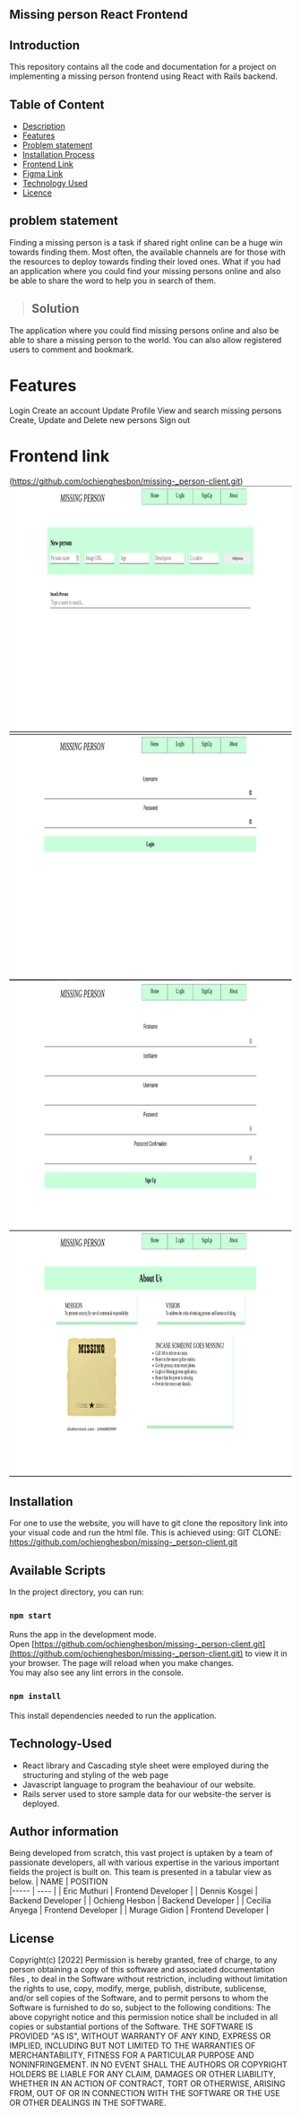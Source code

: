 ## Missing person React Frontend
## Introduction
This repository contains all the code and documentation for a project on implementing a missing person frontend using React with Rails backend.
## Table of Content
 - [Description](#description)
 - [Features](#features)
 - [Problem statement](##problem)
 - [Installation Process](#installation-Process)
 - [Frontend Link](#Frontend-Link)
  - [Figma Link](#Figma-Link)
 - [Technology  Used](#technology-Used)
 - [Licence](#licence)
 
 
## problem statement
Finding a missing person is a task if shared right online can be a huge win towards finding them. Most often, the available channels are for those with the resources to deploy towards finding their loved ones.  What if you had an application where you could find your missing persons online and also be able to share the word to help you in search of them.
>## Solution
The application where you could find missing persons online and also be able to share a missing person to the world.
You can also allow registered users to comment and bookmark.
# Features
Login
Create an account
Update Profile 
View and search missing persons
Create, Update and Delete new persons
Sign out

# Frontend link 
 (https://github.com/ochienghesbon/missing-_person-client.git)
 <img src="./client/public/page1.png" width="900px" height="440px">  
<img src="./client/public/page2.png" width="900px" height="440px">  
<img src="./client/public/page3.png" width="900px" height="440px"> 
<img src="./client/public/page4.png" width="900px" height="440px"> 


## Installation
For one to use the website, you will have to git clone the repository link into your visual code and run the html file.
This is achieved using:
GIT CLONE: https://github.com/ochienghesbon/missing-_person-client.git

## Available Scripts
In the project directory, you can run:

### `npm start`
Runs the app in the development mode.\
Open [https://github.com/ochienghesbon/missing-_person-client.git](https://github.com/ochienghesbon/missing-_person-client.git) to view it in your browser.
The page will reload when you make changes.\
You may also see any lint errors in the console.

### `npm install `
This install dependencies needed to run the application.

## Technology-Used
* React library and Cascading style sheet were employed during the structuring and styling of the web page
* Javascript language to program the beahaviour of our website.
* Rails server used to store sample data for our website-the server is deployed.

## Author information
Being developed from scratch, this vast project is uptaken by a team of passionate developers, all with various expertise in the various important fields the project is built on.
This team is presented in a tabular view as below.
| NAME                    | POSITION     
|-----                   |  ---- |
| Eric Muthuri       | Frontend Developer |
| Dennis Kosgei      | Backend Developer |
| Ochieng Hesbon     | Backend Developer |
| Cecilia Anyega     | Frontend Developer |
| Murage Gidion      | Frontend Developer |
 
## License
Copyright(c) [2022]
Permission is hereby granted, free of charge, to any person obtaining a copy of this software and associated documentation files , to deal in the Software without restriction, including without limitation the rights to use, copy, modify, merge, publish, distribute, sublicense, and/or sell copies of the Software, and to permit persons to whom the Software is furnished to do so, subject to the following conditions:
The above copyright notice and this permission notice shall be included in all copies or substantial portions of the Software.
THE SOFTWARE IS PROVIDED "AS IS", WITHOUT WARRANTY OF ANY KIND, EXPRESS OR IMPLIED, INCLUDING BUT NOT LIMITED TO THE WARRANTIES OF MERCHANTABILITY, FITNESS FOR A PARTICULAR PURPOSE AND NONINFRINGEMENT. IN NO EVENT SHALL THE AUTHORS OR COPYRIGHT HOLDERS BE LIABLE FOR ANY CLAIM, DAMAGES OR OTHER LIABILITY, WHETHER IN AN ACTION OF CONTRACT, TORT OR OTHERWISE, ARISING FROM, OUT OF OR IN CONNECTION WITH THE SOFTWARE OR THE USE OR OTHER DEALINGS IN THE SOFTWARE.









